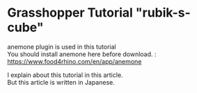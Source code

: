 # Grasshopper Tutorial "rubik-s-cube"
anemone plugin is used in this tutorial  
You should install anemone here before download. : https://www.food4rhino.com/en/app/anemone
  
I explain about this tutorial in this article.   
But this article is written in Japanese.
